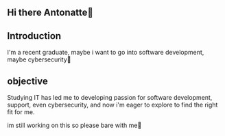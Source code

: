 ## Hi there Antonatte👋

<!--
**Antonatte1/Antonatte1** is a ✨ _special_ ✨ repository because its `README.md` (this file) appears on your GitHub profile.
Here are some ideas to get you started:


- 🔭 I’m currently working on ...
- 🌱 I’m currently learning ...
- 👯 I’m looking to collaborate on ...
- 🤔 I’m looking for help with ...
- 💬 Ask me about ...
- 📫 How to reach me: ...
- 😄 Pronouns: ...
- ⚡ Fun fact: ...
-->
<a href="https://linkedin.com/in/antonattebaloyi"></a>

## Introduction
I'm a recent graduate, maybe i want to go into software development, maybe cybersecurity🤔

## objective
Studying IT has led me to developing passion for software development, support, even cybersecurity, and now i'm eager to explore to find the right fit for me. 

im still working on this so please bare with me🙏
